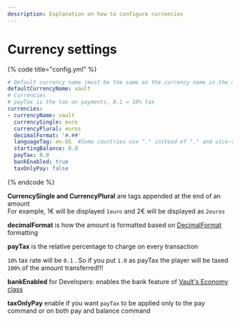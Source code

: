 ```yaml
---
description: Explanation on how to configure currencies
---
```


# Currency settings

{% code title="config.yml" %}
```yaml
# Default currency name (must be the same as the currency name in the currencies list)
defaultCurrencyName: vault
# Currencies
# payTax is the tax on payments, 0.1 = 10% tax
currencies:
- currencyName: vault
  currencySingle: euro
  currencyPlural: euros
  decimalFormat: '#.##'
  languageTag: en-US  #Some countries use "." instead of "," and vice-versa
  startingBalance: 0.0
  payTax: 0.0
  bankEnabled: true
  taxOnlyPay: false
```
{% endcode %}

**CurrencySingle and CurrencyPlural** are tags appended at the end of an amount\
For example, 1€ will be displayed `1euro` and 2€ will be displayed as `2euros`

**decimalFormat** is how the amount is formatted based on [DecimalFormat](https://www.baeldung.com/java-decimalformat) formatting

**payTax** is the relative percentage to charge on every transaction

`10%` tax rate will be `0.1` . So if you put `1.0` as payTax the player will be taxed `100%` of the amount transferred!!!

**bankEnabled** for Developers: enables the bank feature of [Vault's Economy class](https://github.com/MilkBowl/VaultAPI/blob/8bad2c479f531436b4b0694f5696b501d0afef3e/src/main/java/net/milkbowl/vault/economy/Economy.java#L45)

**taxOnlyPay** enable if you want `payTax` to be applied only to the pay command or on both pay and balance command
